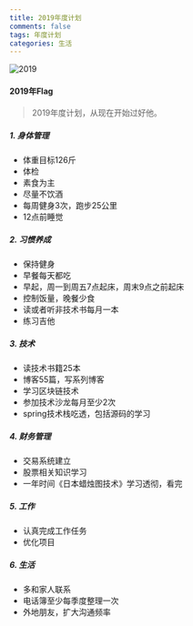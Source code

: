 ```yaml
---
title: 2019年度计划
comments: false
tags: 年度计划
categories: 生活
---
```


![2019](2019.jpg)

#### 2019年Flag

> 2019年度计划，从现在开始过好他。

##### 1. 身体管理
- 体重目标126斤
- 体检
- 素食为主
- 尽量不饮酒
- 每周健身3次，跑步25公里
- 12点前睡觉

##### 2. 习惯养成
- 保持健身
- 早餐每天都吃
- 早起，周一到周五7点起床，周末9点之前起床
- 控制饭量，晚餐少食
- 读或者听非技术书每月一本
- 练习吉他

##### 3. 技术
- 读技术书籍25本
- 博客55篇，写系列博客
- 学习区块链技术
- 参加技术沙龙每月至少2次
- spring技术栈吃透，包括源码的学习

##### 4. 财务管理
- 交易系统建立
- 股票相关知识学习
- 一年时间《日本蜡烛图技术》学习透彻，看完

##### 5. 工作
- 认真完成工作任务
- 优化项目

##### 6. 生活
- 多和家人联系
- 电话簿至少每季度整理一次
- 外地朋友，扩大沟通频率